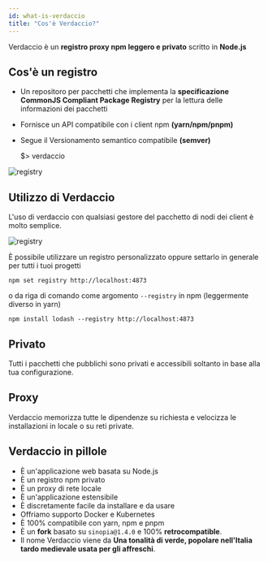 ```yaml
---
id: what-is-verdaccio
title: "Cos'è Verdaccio?"
---
```

Verdaccio è un **registro proxy npm leggero e privato** scritto in **Node.js**

## Cos'è un registro

* Un repositoro per pacchetti che implementa la **specificazione CommonJS Compliant Package Registry** per la lettura delle informazioni dei pacchetti
* Fornisce un API compatibile con i client npm **(yarn/npm/pnpm)**
* Segue il Versionamento semantico compatibile **(semver)**

    $> verdaccio
    

![registry](/svg/verdaccio_server.gif)

## Utilizzo di Verdaccio

L'uso di verdaccio con qualsiasi gestore del pacchetto di nodi dei client è molto semplice.

![registry](/svg/npm_install.gif)

È possibile utilizzare un registro personalizzato oppure settarlo in generale per tutti i tuoi progetti

    npm set registry http://localhost:4873
    

o da riga di comando come argomento `--registry` in npm (leggermente diverso in yarn)

    npm install lodash --registry http://localhost:4873
    

## Privato

Tutti i pacchetti che pubblichi sono privati e accessibili soltanto in base alla tua configurazione.

## Proxy

Verdaccio memorizza tutte le dipendenze su richiesta e velocizza le installazioni in locale o su reti private.

## Verdaccio in pillole

* È un'applicazione web basata su Node.js
* È un registro npm privato
* È un proxy di rete locale
* È un'applicazione estensibile
* È discretamente facile da installare e da usare
* Offriamo supporto Docker e Kubernetes
* È 100% compatibile con yarn, npm e pnpm
* È un **fork** basato su `sinopia@1.4.0` e 100% **retrocompatible**.
* Il nome Verdaccio viene da **Una tonalità di verde, popolare nell'Italia tardo medievale usata per gli affreschi**.